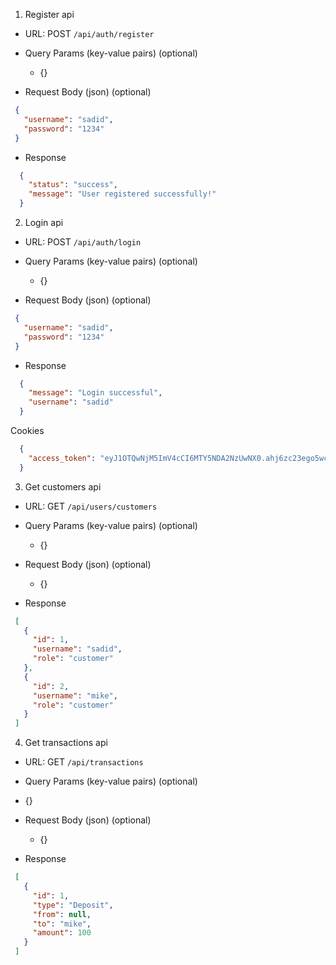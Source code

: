 1) Register api

- URL: POST `/api/auth/register`

- Query Params (key-value pairs) (optional)
    - {}

- Request Body (json) (optional)
 ```json
  {
    "username": "sadid",
    "password": "1234"
  }
  ```
  
- Response
 ```json
   {
     "status": "success",
     "message": "User registered successfully!"
   }
   ```

2) Login api

- URL: POST `/api/auth/login`

- Query Params (key-value pairs) (optional)
  - {}

- Request Body (json) (optional)
 ```json
  {
    "username": "sadid",
    "password": "1234"
  }
  ```

- Response
 ```json
   {
     "message": "Login successful", 
     "username": "sadid"
   }
  ```
  Cookies
 ```json
   {
     "access_token": "eyJ1OTQwNjM5ImV4cCI6MTY5NDA2NzUwNX0.ahj6zc23ego5wclHr5RlBJAdCOqch79ouAz_GU4qQiU"
   }
  ```
3) Get customers api

- URL: GET `/api/users/customers`

- Query Params (key-value pairs) (optional)
  - {}

- Request Body (json) (optional)
  - {}

- Response
 ```json
  [
    {
      "id": 1,
      "username": "sadid",
      "role": "customer"
    },
    {
      "id": 2,
      "username": "mike",
      "role": "customer"
    }
  ]
   ```

4) Get transactions api

- URL: GET `/api/transactions`

- Query Params (key-value pairs) (optional)
 - {}

- Request Body (json) (optional)
  - {}

- Response
 ```json
  [
    {
      "id": 1,
      "type": "Deposit",
      "from": null,
      "to": "mike",
      "amount": 100
    }
  ]
   ```